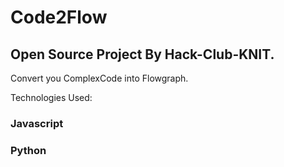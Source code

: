 # Code2Flow

## Open Source Project By Hack-Club-KNIT.

Convert you ComplexCode into Flowgraph.

Technologies Used:

### Javascript 
### Python
